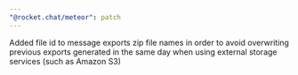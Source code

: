 ```yaml
---
"@rocket.chat/meteor": patch
---
```


Added file id to message exports zip file names in order to avoid overwriting previous exports generated in the same day when using external storage services (such as Amazon S3)
